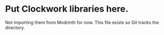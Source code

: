 # Put Clockwork libraries here.
Not importing them from Modrinth for now. This file exists so Git tracks the directory.